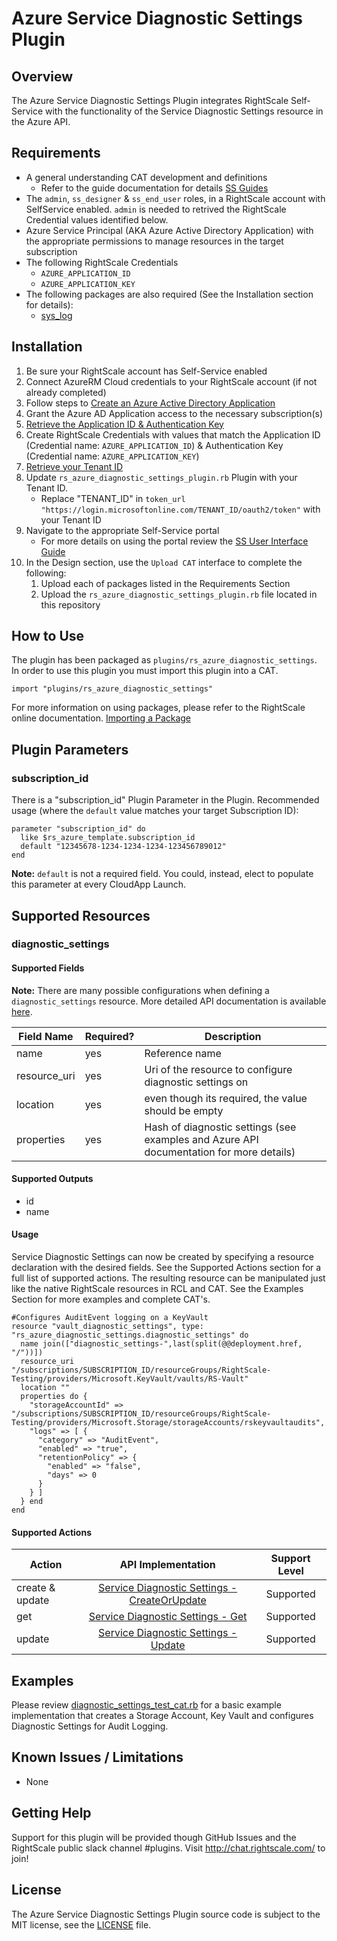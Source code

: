 # Azure Service Diagnostic Settings Plugin

## Overview
The Azure Service Diagnostic Settings Plugin integrates RightScale Self-Service with the functionality of the Service Diagnostic Settings resource in the Azure API. 

## Requirements
- A general understanding CAT development and definitions
  - Refer to the guide documentation for details [SS Guides](http://docs.rightscale.com/ss/guides/)
- The `admin`, `ss_designer` & `ss_end_user` roles, in a RightScale account with SelfService enabled.  `admin` is needed to retrived the RightScale Credential values identified below.
- Azure Service Principal (AKA Azure Active Directory Application) with the appropriate permissions to manage resources in the target subscription
- The following RightScale Credentials
  - `AZURE_APPLICATION_ID`
  - `AZURE_APPLICATION_KEY`
- The following packages are also required (See the Installation section for details):
  - [sys_log](sys_log.rb)


## Installation
1. Be sure your RightScale account has Self-Service enabled
1. Connect AzureRM Cloud credentials to your RightScale account (if not already completed)
1. Follow steps to [Create an Azure Active Directory Application](https://docs.microsoft.com/en-us/azure/azure-resource-manager/resource-group-create-service-principal-portal#create-an-azure-active-directory-application)
1. Grant the Azure AD Application access to the necessary subscription(s)
1. [Retrieve the Application ID & Authentication Key](https://docs.microsoft.com/en-us/azure/azure-resource-manager/resource-group-create-service-principal-portal#get-application-id-and-authentication-key)
1. Create RightScale Credentials with values that match the Application ID (Credential name: `AZURE_APPLICATION_ID`) & Authentication Key (Credential name: `AZURE_APPLICATION_KEY`)
1. [Retrieve your Tenant ID](https://docs.microsoft.com/en-us/azure/azure-resource-manager/resource-group-create-service-principal-portal#get-tenant-id)
1. Update `rs_azure_diagnostic_settings_plugin.rb` Plugin with your Tenant ID. 
   - Replace "TENANT_ID" in `token_url "https://login.microsoftonline.com/TENANT_ID/oauth2/token"` with your Tenant ID
1. Navigate to the appropriate Self-Service portal
   - For more details on using the portal review the [SS User Interface Guide](http://docs.rightscale.com/ss/guides/ss_user_interface_guide.html)
1. In the Design section, use the `Upload CAT` interface to complete the following:
   1. Upload each of packages listed in the Requirements Section
   1. Upload the `rs_azure_diagnostic_settings_plugin.rb` file located in this repository
 
## How to Use
The plugin has been packaged as `plugins/rs_azure_diagnostic_settings`. In order to use this plugin you must import this plugin into a CAT.
```
import "plugins/rs_azure_diagnostic_settings"
```
For more information on using packages, please refer to the RightScale online documentation. [Importing a Package](http://docs.rightscale.com/ss/guides/ss_packaging_cats.html#importing-a-package)

## Plugin Parameters
### subscription_id
There is a "subscription_id" Plugin Parameter in the Plugin.  Recommended usage (where the `default` value matches your target Subscription ID):
```
parameter "subscription_id" do
  like $rs_azure_template.subscription_id
  default "12345678-1234-1234-1234-123456789012"
end
```
**Note:** `default` is not a required field.  You could, instead, elect to populate this parameter at every CloudApp Launch.

## Supported Resources
### diagnostic_settings

#### Supported Fields
**Note:** There are many possible configurations when defining a `diagnostic_settings` resource.  More detailed API documentation is available [here](https://docs.microsoft.com/en-us/rest/api/monitor/servicediagnosticsettings).

| Field Name | Required? | Description |
|------------|-----------|-------------|
| name | yes | Reference name | 
| resource_uri | yes | Uri of the resource to configure diagnostic settings on| 
| location | yes | even though its required, the value should be empty |
| properties | yes | Hash of diagnostic settings (see examples and Azure API documentation for more details) | 

#### Supported Outputs
- id
- name

#### Usage
Service Diagnostic Settings can now be created by specifying a resource declaration with the desired fields. See the Supported Actions section for a full list of supported actions.
The resulting resource can be manipulated just like the native RightScale resources in RCL and CAT. See the Examples Section for more examples and complete CAT's.
```
#Configures AuditEvent logging on a KeyVault
resource "vault_diagnostic_settings", type: "rs_azure_diagnostic_settings.diagnostic_settings" do
  name join(["diagnostic_settings-",last(split(@@deployment.href, "/"))])
  resource_uri "/subscriptions/SUBSCRIPTION_ID/resourceGroups/RightScale-Testing/providers/Microsoft.KeyVault/vaults/RS-Vault"
  location ""
  properties do {
    "storageAccountId" => "/subscriptions/SUBSCRIPTION_ID/resourceGroups/RightScale-Testing/providers/Microsoft.Storage/storageAccounts/rskeyvaultaudits",
    "logs" => [ {
      "category" => "AuditEvent",
      "enabled" => "true",
      "retentionPolicy" => {
        "enabled" => "false",
        "days" => 0
      }
    } ]
  } end
end
```

#### Supported Actions
| Action | API Implementation | Support Level |
|--------------|:----:|:-------------:|
| create & update | [Service Diagnostic Settings - CreateOrUpdate](https://docs.microsoft.com/en-us/rest/api/monitor/servicediagnosticsettings/createorupdate) | Supported |
| get | [Service Diagnostic Settings - Get](https://docs.microsoft.com/en-us/rest/api/monitor/servicediagnosticsettings/get) | Supported |
| update | [Service Diagnostic Settings - Update](https://docs.microsoft.com/en-us/rest/api/monitor/servicediagnosticsettings/update) | Supported |

## Examples
Please review [diagnostic_settings_test_cat.rb](./Adiagnostic_settings_test_cat.rb) for a basic example implementation that creates a Storage Account, Key Vault and configures Diagnostic Settings for Audit Logging.
	
## Known Issues / Limitations
- None

## Getting Help
Support for this plugin will be provided though GitHub Issues and the RightScale public slack channel #plugins.
Visit http://chat.rightscale.com/ to join!

## License
The Azure Service Diagnostic Settings Plugin source code is subject to the MIT license, see the [LICENSE](../../LICENSE) file.



